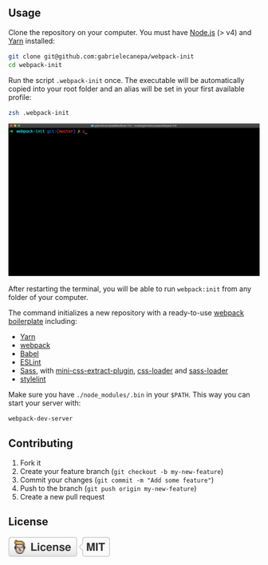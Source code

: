 ## Usage

Clone the repository on your computer. You must have [Node.js](https://nodejs.org) (> v4) and [Yarn](https://yarnpkg.com/lang/en/docs/install) installed:

```bash
git clone git@github.com:gabrielecanepa/webpack-init
cd webpack-init
```

Run the script `.webpack-init` once. The executable will be automatically copied into your root folder and an alias will be set in your first available profile:

```bash
zsh .webpack-init
```

![](https://github.com/gabrielecanepa/assets/raw/master/webpack-init/screen1.gif?sanitize=true)

After restarting the terminal, you will be able to run `webpack:init` from any folder of your computer.

The command initializes a new repository with a ready-to-use [webpack boilerplate](https://github.com/gabrielecanepa/webpack-boilerplate) including:

-   [Yarn](https://yarnpkg.com)
-   [webpack](https://webpack.js.org)
-   [Babel](https://babeljs.io)
-   [ESLint](https://eslint.org)
-   [Sass](http://sass-lang.com), with [mini-css-extract-plugin](https://github.com/webpack-contrib/mini-css-extract-plugin), [css-loader](https://github.com/webpack-contrib/css-loader) and [sass-loader](https://github.com/webpack-contrib/sass-loader)
-   [stylelint](https://stylelint.io)

Make sure you have `./node_modules/.bin` in your `$PATH`. This way you can start your server with:

```bash
webpack-dev-server
```

## Contributing

1.  Fork it
2.  Create your feature branch (`git checkout -b my-new-feature`)
3.  Commit your changes (`git commit -m "Add some feature"`)
4.  Push to the branch (`git push origin my-new-feature`)
5.  Create a new pull request

## License

[![MIT license](https://github.com/gabrielecanepa/assets/raw/master/badges/mit.svg?sanitize=true)](https://gabriele.canepa.io/mit)
